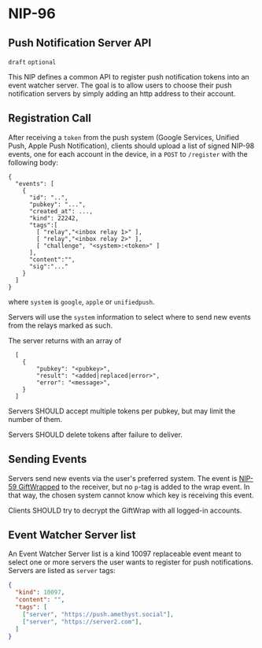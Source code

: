 NIP-96
======

Push Notification Server API
----------------------------

`draft` `optional`

This NIP defines a common API to register push notification tokens into an event watcher server. The goal is to allow users to choose their push notification servers by simply adding an http address to their account. 

## Registration Call

After receiving a `token` from the push system (Google Services, Unified Push, Apple Push Notification), clients should upload a list of signed NIP-98 events, one for each account in the device, in a `POST` to `/register` with the following body:

```jsonc
{
  "events": [ 
    {
      "id": "..",
      "pubkey": "...",
      "created_at": ...,
      "kind": 22242,
      "tags":[
        [ "relay","<inbox relay 1>" ],
        [ "relay","<inbox relay 2>" ],
        [ "challenge", "<system>:<token>" ]
      ],
      "content":"",
      "sig":"..."
    }
  ]
}
```

where `system` is `google`, `apple` or `unifiedpush`.

Servers will use the `system` information to select where to send new events from the relays marked as such.

The server returns with an array of 

```jsonc
  [
    {
        "pubkey": "<pubkey>",
        "result": "<added|replaced|error>",
        "error": "<message>",
    }
  ]
```

Servers SHOULD accept multiple tokens per pubkey, but may limit the number of them.

Servers SHOULD delete tokens after failure to deliver.

## Sending Events

Servers send new events via the user's preferred system. The event is [NIP-59 GiftWrapped](59.md) to the receiver, but no `p`-tag is added to the wrap event. In that way, the chosen system cannot know which key is receiving this event.

Clients SHOULD try to decrypt the GiftWrap with all logged-in accounts. 

## Event Watcher Server list

An Event Watcher Server list is a kind 10097 replaceable event meant to select one or more servers the user wants
to register for push notifications. Servers are listed as `server` tags:

```json
{
  "kind": 10097,
  "content": "",
  "tags": [
    ["server", "https://push.amethyst.social"],
    ["server", "https://server2.com"],
  ]
}
```

